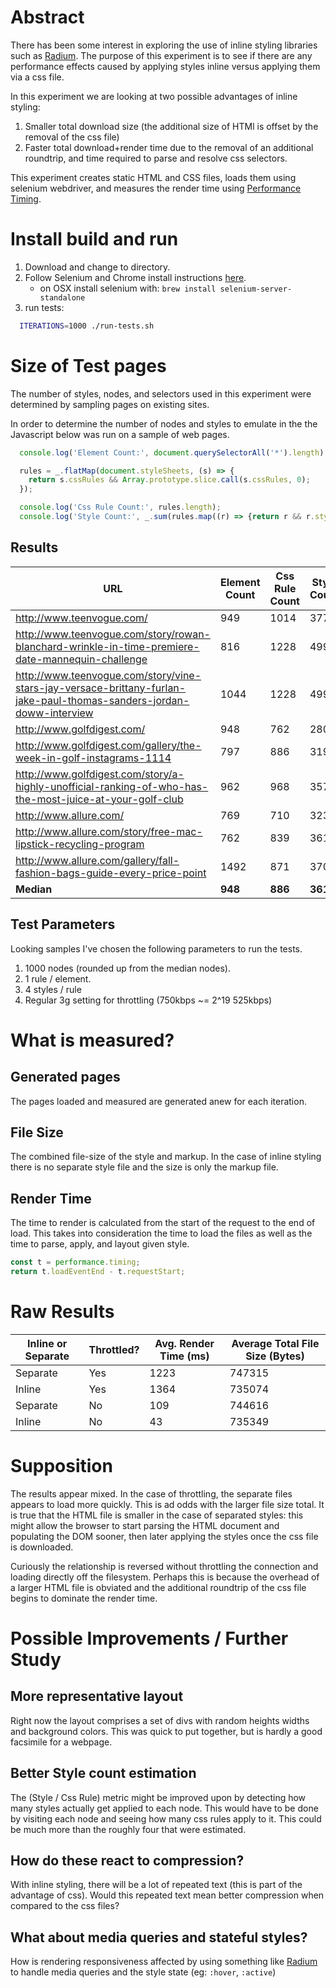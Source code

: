 # Abstract

There has been some interest in exploring the use of inline styling libraries such as [Radium](https://github.com/FormidableLabs/radium). The purpose of this experiment is to see if there are any performance effects caused by applying styles inline versus applying them via a css file.

In this experiment we are looking at two possible advantages of inline styling:
1. Smaller total download size (the additional size of HTMl is offset by the removal of the css file)
2. Faster total download+render time due to the removal of an additional roundtrip, and time required to parse and resolve css selectors.

This experiment creates static HTML and CSS files, loads them using selenium webdriver, and measures the render time using [Performance Timing](https://developer.mozilla.org/en-US/docs/Web/API/Performance/timing).

# Install build and run

1. Download and change to directory.
2. Follow Selenium and Chrome install instructions [here](http://webdriver.io/guide/getstarted/install.html).
    * on OSX install selenium with: `brew install selenium-server-standalone`
3. run tests:
```bash
  ITERATIONS=1000 ./run-tests.sh
```

# Size of Test pages

The number of styles, nodes, and selectors used in this experiment were determined by sampling pages on existing sites.

In order to determine the number of nodes and styles to emulate in the the Javascript below was run on a sample of web pages.

```javascript
  console.log('Element Count:', document.querySelectorAll('*').length)

  rules = _.flatMap(document.styleSheets, (s) => {
    return s.cssRules && Array.prototype.slice.call(s.cssRules, 0);
  });

  console.log('Css Rule Count:', rules.length);
  console.log('Style Count:', _.sum(rules.map((r) => {return r && r.style && r.style.length})));
```

## Results

| URL	| Element Count	| Css Rule Count | Style Count | Rule / Element	| Style / Css Rule |
|-----|---------------|----------------|-------------|----------------|------------------|
| http://www.teenvogue.com/	| 949	| 1014	| 3779 | 1.068 |	3.726 |
| http://www.teenvogue.com/story/rowan-blanchard-wrinkle-in-time-premiere-date-mannequin-challenge	| 816	| 1228	| 4996 | 1.504 |	4.068 |
| http://www.teenvogue.com/story/vine-stars-jay-versace-brittany-furlan-jake-paul-thomas-sanders-jordan-doww-interview	| 1044	| 1228	| 4996 | 1.176 |	4.068 |
| http://www.golfdigest.com/	| 948	| 762	| 2809 | 0.803 |	3.686 |
| http://www.golfdigest.com/gallery/the-week-in-golf-instagrams-1114	| 797	| 886	| 3192 | 1.111 |	3.602 |
| http://www.golfdigest.com/story/a-highly-unofficial-ranking-of-who-has-the-most-juice-at-your-golf-club	| 962	| 968	| 3573 | 1.006 |	3.691 |
| http://www.allure.com/	| 769	| 710	| 3235 | 0.923 |	4.556 |
| http://www.allure.com/story/free-mac-lipstick-recycling-program	| 762	| 839	| 3611 | 1.101 |	4.303 |
| http://www.allure.com/gallery/fall-fashion-bags-guide-every-price-point	| 1492	| 871	| 3705 | 0.583 |	4.253 |
| **Median**	| **948**	| **886**	| **3611** | **1.068** | **4.068** |

## Test Parameters

Looking samples I've chosen the following parameters to run the tests.

1. 1000 nodes (rounded up from the median nodes).
2. 1 rule / element.
2. 4 styles / rule
4. Regular 3g setting for throttling (750kbps ~= 2^19 525kbps)

# What is measured?

## Generated pages

The pages loaded and measured are generated anew for each iteration.

## File Size

The combined file-size of the style and markup. In the case of inline styling there is no separate style file and the size is only the markup file.


## Render Time

The time to render is calculated from the start of the request to the end of load. This takes into consideration the time to load the files as well as the time to parse, apply, and layout given style.

```javascript
const t = performance.timing;
return t.loadEventEnd - t.requestStart;
```


# Raw Results

| Inline or Separate | Throttled? | Avg. Render Time (ms) | Average Total File Size (Bytes) |
|--------------------|------------|-----------------------|---------------------------------|
| Separate           | Yes        | 1223                  | 747315                          |
| Inline             | Yes        | 1364                  | 735074                          |
| Separate           | No         | 109                   | 744616                          |
| Inline             | No         | 43                    | 735349                          |


# Supposition

The results appear mixed. In the case of throttling, the separate files appears to load more quickly. This is ad odds with the larger file size total. It is true that the HTML file is smaller in the case of separated styles: this might allow the browser to start parsing the HTML document and populating the DOM sooner, then later applying the styles once the css file is downloaded.

Curiously the relationship is reversed without throttling the connection and loading directly off the filesystem. Perhaps this is because the overhead of a larger HTML file is obviated and the additional roundtrip of the css file begins to dominate the render time.


# Possible Improvements / Further Study

## More representative layout
Right now the layout comprises a set of divs with random heights widths and background colors. This was quick to put together, but is hardly a good facsimile for a webpage.

## Better Style count estimation
The (Style / Css Rule) metric might be improved upon by detecting how many styles actually get applied to each node. This would have to be done by visiting each node and seeing how many css rules apply to it. This could be much more than the roughly four that were estimated.

## How do these react to compression?
With inline styling, there will be a lot of repeated text (this is part of the advantage of css). Would this repeated text mean better compression when compared to the css files?

## What about media queries and stateful styles?
How is rendering responsiveness affected by using something like [Radium](https://github.com/FormidableLabs/radium) to handle media queries and the style state (eg: `:hover`, `:active`)
